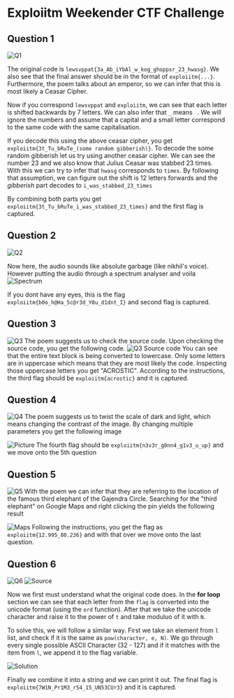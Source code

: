 # Exploiitm Weekender CTF Challenge

## Question 1
![Q1](/Q1.png)

The original code is `lewsvppat{3a_Ab_iYbAl_w_kog_ghoppsr_23_hwasg}`. We also see that the final answer should be in the format of `exploiitm{...}`. Furthermore, the poem talks about an emperor, so we can infer that this is most likely a Ceasar Cipher. 

Now if you correspond `lewsvppat` and `exploiitm`, we can see that each letter is shifted backwards by 7 letters. We can also infer that `_` means ` `. We will ignore the numbers and assume that a capital and a small letter correspond to the same code with the same capitalisation. 

If you decode this using the above ceasar cipher, you get `exploiitm{3t_Tu_bRuTe_(some random gibberish)}`. To decode the some random gibberish let us try using another ceasar cipher. We can see the number 23 and we also know that Julius Ceasar was stabbed 23 times. With this we can try to infer that `hwasg` corresponds to `times`. By following that assumption, we can figure out the shift is 12 letters forwards and the _gibberish_ part decodes to `i_was_stabbed_23_times`

By combining both parts you get `exploiitm{3t_Tu_bRuTe_i_was_stabbed_23_times}` and the first flag is captured. 

## Question 2
![Q2](/Q2.png)

Now here, the audio sounds like absolute garbage (like nikhil's voice). However putting the audio through a spectrum analyser and voila
![Spectrum](/Q2%20Spectrum.png)

If you dont have any eyes, this is the flag `exploiitm{b0o_h@Ha_5c@r3d_Y0u_d1dnt_I}` and second flag is captured.

## Question 3
![Q3](/Q3.png)
The poem suggests us to check the source code. Upon checking the source code, you get the following code.
![Q3 Source code](/Q3%20Source%20Code.png)
You can see that the entire text block is being converted to lowercase. Only some letters are in uppercase which means that they are most likely the code. Inspecting those uppercase letters you get "ACROSTIC". According to the instructions, the third flag should be `exploiitm{acrostic}` and it is captured.

## Question 4
![Q4](/Q4.png)
The poem suggests us to twist the scale of dark and light, which means changing the contrast of the image. By changing multiple parameters you get the following image

![Picture](/Q4%20Picture.png)
The fourth flag should be `exploiitm{n3v3r_g0nn4_g1v3_u_up}` and we move onto the 5th question

## Question 5
![Q5](/Q5.png)
With the poem we can infer that they are referring to the location of the famous third elephant of the Gajendra Circle. Searching for the "third elephant" on Google Maps and right clicking the pin yields the following result 

![Maps](/Q5%20Maps.png)
Following the instructions, you get the flag as `exploiitm{12.995_80.236}` and with that over we move onto the last question.

## Question 6
![Q6](/Q6.png)
![Source](/Q6%20Source.png)

Now we first must understand what the original code does. In the **for loop** section we can see that each letter from the `flag` is converted into the unicode format (using the `ord` function). After that we take the unicode character and raise it to the power of `t` and take moduluo of it with `N`.

To solve this, we will follow a similar way. First we take an element from `l` list, and check if it is the same as `pow(character, e, N)`. We go through every single possible ASCII Character (32 - 127) and if it matches with the item from `l`, we append it to the flag variable.

![Solution](/Q6%20Soln.png)

Finally we combine it into a string and we can print it out. The final flag is `exploiitm{7W1N_Pr1M3_r54_15_UN53CUr3}` and it is captured.